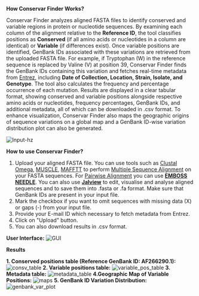 **How Conservar Finder Works?**

Conservar Finder analyzes aligned FASTA files to identify conserved and variable regions in protein or nucleotide sequences. By examining each column of the alignment relative to the **Reference ID**, the tool classifies positions as **Conserved** (if all amino acids or nucleotides in a column are identical) or **Variable** (if differences exist). Once variable positions are identified, GenBank IDs associated with these variations are retrieved from the uploaded FASTA file. For example, if Tryptophan (W) in the reference sequence is replaced by Valine (V) at position 39, Conservar Finder finds the GenBank IDs containing this variation and fetches real-time metadata from [Entrez](https://www.ncbi.nlm.nih.gov/Web/Search/entrezfs.html), including **Date of Collection, Location, Strain, Isolate, and Genotype**. The tool also calculates the frequency and percentage occurrence of each mutation. Results are displayed in a clear tabular format, showing conserved and variable positions alongside respective amino acids or nucleotides, frequency percentages, GenBank IDs, and additional metadata, all of which can be downloaded in .csv format. To enhance visualization, Conservar Finder also maps the geographic origins of sequence variations on a global map and a GenBank ID-wise variation distribution plot can also be generated.

![Input-hz](https://github.com/user-attachments/assets/5a583718-defd-4c45-84f9-df7286df027f)

**How to use Conservar Finder?**
1. Upload your aligned FASTA file. You can use tools such as [Clustal Omega](https://www.ebi.ac.uk/jdispatcher/msa/clustalo), [MUSCLE](https://www.ebi.ac.uk/jdispatcher/msa/muscle?stype=protein), [MAFFTT](https://mafft.cbrc.jp/alignment/server/index.html) to perform [Multiple Sequence Alignment](https://en.wikipedia.org/wiki/Multiple_sequence_alignment) on your FASTA sequences. For [Pairwise Alignment](https://en.wikipedia.org/wiki/Sequence_alignment#Pairwise_alignment) you can use [**EMBOSS NEEDLE**](https://www.ebi.ac.uk/jdispatcher/psa/emboss_needle). You can also use [**Jalview**](https://www.jalview.org/) to edit, visualise and analyse aligned sequences and to save them into .fasta or .fa format. Make sure that GenBank IDs are present in your input file.
2. Mark the checkbox if you want to omit sequences with missing data (X) or gaps (-) from your input file.
3. Provide your E-mail ID which necessary to fetch metadata from Entrez.
4. Click on "Upload" button.
5. You can also download results in .csv format.

**User Interface:**
![GUI](https://github.com/user-attachments/assets/4fcfc0c1-285f-45a9-811c-106ded57a82e)

**Results**

**1. Conserved positions table (Reference GenBank ID: AF266290.1):** 
![consv_table](https://github.com/user-attachments/assets/3b767177-452e-467e-bdef-f7e9dc78d506)
**2. Variable positions table:** 
![variable_pos_table](https://github.com/user-attachments/assets/b3572d4b-3a8d-4548-a321-bb2033218136)
**3. Metadata table:**
![metadata_table](https://github.com/user-attachments/assets/378ae1cd-67a9-45a6-8603-158157311684)
**4.Geographic Map of Variable Positions:**
![maps](https://github.com/user-attachments/assets/a84f4a04-77cf-43c6-bd1e-8223efbed9a2)
**5. GenBank ID Variation Distribution:**
![genbank_var_plot](https://github.com/user-attachments/assets/31e809b5-134b-48eb-a9d9-a4b1fb33e441)




